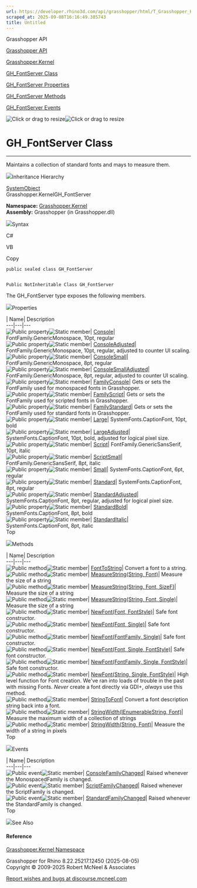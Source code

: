 ```yaml
---
url: https://developer.rhino3d.com/api/grasshopper/html/T_Grasshopper_Kernel_GH_FontServer.htm
scraped_at: 2025-09-08T16:16:49.385743
title: Untitled
---
```


Grasshopper API

[Grasshopper API](../html/723c01da-9986-4db2-8f53-6f3a7494df75.htm
"Grasshopper API")

[Grasshopper.Kernel](../html/N_Grasshopper_Kernel.htm "Grasshopper.Kernel")

[GH_FontServer Class](../html/T_Grasshopper_Kernel_GH_FontServer.htm
"GH_FontServer Class")

[GH_FontServer
Properties](../html/Properties_T_Grasshopper_Kernel_GH_FontServer.htm
"GH_FontServer Properties")

[GH_FontServer Methods](../html/Methods_T_Grasshopper_Kernel_GH_FontServer.htm
"GH_FontServer Methods")

[GH_FontServer Events](../html/Events_T_Grasshopper_Kernel_GH_FontServer.htm
"GH_FontServer Events")

![Click or drag to resize](../icons/TocOpen.gif)![Click or drag to
resize](../icons/TocClose.gif)

# GH_FontServer Class  
  
---  
  
Maintains a collection of standard fonts and mays to measure them.

![](../icons/SectionExpanded.png)Inheritance Hierarchy

[SystemObject](https://docs.microsoft.com/dotnet/api/system.object)  
Grasshopper.KernelGH_FontServer  

**Namespace:** [Grasshopper.Kernel](N_Grasshopper_Kernel.htm)  
**Assembly:** Grasshopper (in Grasshopper.dll)

![](../icons/SectionExpanded.png)Syntax

C#

VB

Copy

    
    
    public sealed class GH_FontServer
    
    
    Public NotInheritable Class GH_FontServer

The GH_FontServer type exposes the following members.

![](../icons/SectionExpanded.png)Properties

| Name| Description  
---|---|---  
![Public property](../icons/pubproperty.gif)![Static
member](../icons/static.gif)|
[Console](P_Grasshopper_Kernel_GH_FontServer_Console.htm)|
FontFamily.GenericMonospace, 10pt, regular  
![Public property](../icons/pubproperty.gif)![Static
member](../icons/static.gif)|
[ConsoleAdjusted](P_Grasshopper_Kernel_GH_FontServer_ConsoleAdjusted.htm)|
FontFamily.GenericMonospace, 10pt, regular, adjusted to counter UI scaling.  
![Public property](../icons/pubproperty.gif)![Static
member](../icons/static.gif)|
[ConsoleSmall](P_Grasshopper_Kernel_GH_FontServer_ConsoleSmall.htm)|
FontFamily.GenericMonospace, 8pt, regular  
![Public property](../icons/pubproperty.gif)![Static
member](../icons/static.gif)|
[ConsoleSmallAdjusted](P_Grasshopper_Kernel_GH_FontServer_ConsoleSmallAdjusted.htm)|
FontFamily.GenericMonospace, 8pt, regular, adjusted to counter UI scaling.  
![Public property](../icons/pubproperty.gif)![Static
member](../icons/static.gif)|
[FamilyConsole](P_Grasshopper_Kernel_GH_FontServer_FamilyConsole.htm)|  Gets
or sets the FontFamily used for monospaced fonts in Grasshopper.  
![Public property](../icons/pubproperty.gif)![Static
member](../icons/static.gif)|
[FamilyScript](P_Grasshopper_Kernel_GH_FontServer_FamilyScript.htm)|  Gets or
sets the FontFamily used for scripted fonts in Grasshopper.  
![Public property](../icons/pubproperty.gif)![Static
member](../icons/static.gif)|
[FamilyStandard](P_Grasshopper_Kernel_GH_FontServer_FamilyStandard.htm)|  Gets
or sets the FontFamily used for standard fonts in Grasshopper.  
![Public property](../icons/pubproperty.gif)![Static
member](../icons/static.gif)|
[Large](P_Grasshopper_Kernel_GH_FontServer_Large.htm)|
SystemFonts.CaptionFont, 10pt, bold  
![Public property](../icons/pubproperty.gif)![Static
member](../icons/static.gif)|
[LargeAdjusted](P_Grasshopper_Kernel_GH_FontServer_LargeAdjusted.htm)|
SystemFonts.CaptionFont, 10pt, bold, adjusted for logical pixel size.  
![Public property](../icons/pubproperty.gif)![Static
member](../icons/static.gif)|
[Script](P_Grasshopper_Kernel_GH_FontServer_Script.htm)|
FontFamily.GenericSansSerif, 10pt, italic  
![Public property](../icons/pubproperty.gif)![Static
member](../icons/static.gif)|
[ScriptSmall](P_Grasshopper_Kernel_GH_FontServer_ScriptSmall.htm)|
FontFamily.GenericSansSerif, 8pt, italic  
![Public property](../icons/pubproperty.gif)![Static
member](../icons/static.gif)|
[Small](P_Grasshopper_Kernel_GH_FontServer_Small.htm)|
SystemFonts.CaptionFont, 6pt, regular  
![Public property](../icons/pubproperty.gif)![Static
member](../icons/static.gif)|
[Standard](P_Grasshopper_Kernel_GH_FontServer_Standard.htm)|
SystemFonts.CaptionFont, 8pt, regular  
![Public property](../icons/pubproperty.gif)![Static
member](../icons/static.gif)|
[StandardAdjusted](P_Grasshopper_Kernel_GH_FontServer_StandardAdjusted.htm)|
SystemFonts.CaptionFont, 8pt, regular, adjusted for logical pixel size.  
![Public property](../icons/pubproperty.gif)![Static
member](../icons/static.gif)|
[StandardBold](P_Grasshopper_Kernel_GH_FontServer_StandardBold.htm)|
SystemFonts.CaptionFont, 8pt, bold  
![Public property](../icons/pubproperty.gif)![Static
member](../icons/static.gif)|
[StandardItalic](P_Grasshopper_Kernel_GH_FontServer_StandardItalic.htm)|
SystemFonts.CaptionFont, 8pt, italic  
Top

![](../icons/SectionExpanded.png)Methods

| Name| Description  
---|---|---  
![Public method](../icons/pubmethod.gif)![Static member](../icons/static.gif)|
[FontToString](M_Grasshopper_Kernel_GH_FontServer_FontToString.htm)|  Convert
a font to a string.  
![Public method](../icons/pubmethod.gif)![Static member](../icons/static.gif)|
[MeasureString(String,
Font)](M_Grasshopper_Kernel_GH_FontServer_MeasureString.htm)|  Measure the
size of a string  
![Public method](../icons/pubmethod.gif)![Static member](../icons/static.gif)|
[MeasureString(String, Font,
SizeF)](M_Grasshopper_Kernel_GH_FontServer_MeasureString_1.htm)|  Measure the
size of a string  
![Public method](../icons/pubmethod.gif)![Static member](../icons/static.gif)|
[MeasureString(String, Font,
Single)](M_Grasshopper_Kernel_GH_FontServer_MeasureString_2.htm)|  Measure the
size of a string  
![Public method](../icons/pubmethod.gif)![Static member](../icons/static.gif)|
[NewFont(Font, FontStyle)](M_Grasshopper_Kernel_GH_FontServer_NewFont.htm)|
Safe font constructor.  
![Public method](../icons/pubmethod.gif)![Static member](../icons/static.gif)|
[NewFont(Font, Single)](M_Grasshopper_Kernel_GH_FontServer_NewFont_1.htm)|
Safe font constructor.  
![Public method](../icons/pubmethod.gif)![Static member](../icons/static.gif)|
[NewFont(FontFamily,
Single)](M_Grasshopper_Kernel_GH_FontServer_NewFont_3.htm)|  Safe font
constructor.  
![Public method](../icons/pubmethod.gif)![Static member](../icons/static.gif)|
[NewFont(Font, Single,
FontStyle)](M_Grasshopper_Kernel_GH_FontServer_NewFont_2.htm)|  Safe font
constructor.  
![Public method](../icons/pubmethod.gif)![Static member](../icons/static.gif)|
[NewFont(FontFamily, Single,
FontStyle)](M_Grasshopper_Kernel_GH_FontServer_NewFont_4.htm)|  Safe font
constructor.  
![Public method](../icons/pubmethod.gif)![Static member](../icons/static.gif)|
[NewFont(String, Single,
FontStyle)](M_Grasshopper_Kernel_GH_FontServer_NewFont_5.htm)|  High level
function for Font creation. We've ran into loads of trouble in the past with
missing Fonts. _Never_ create a font directly via GDI+, _always_ use this
method.  
![Public method](../icons/pubmethod.gif)![Static member](../icons/static.gif)|
[StringToFont](M_Grasshopper_Kernel_GH_FontServer_StringToFont.htm)|  Convert
a font description string back into a font.  
![Public method](../icons/pubmethod.gif)![Static member](../icons/static.gif)|
[StringWidth(IEnumerableString,
Font)](M_Grasshopper_Kernel_GH_FontServer_StringWidth.htm)|  Measure the
maximum width of a collection of strings  
![Public method](../icons/pubmethod.gif)![Static member](../icons/static.gif)|
[StringWidth(String,
Font)](M_Grasshopper_Kernel_GH_FontServer_StringWidth_1.htm)|  Measure the
width of a string in pixels  
Top

![](../icons/SectionExpanded.png)Events

| Name| Description  
---|---|---  
![Public event](../icons/pubevent.gif)![Static member](../icons/static.gif)|
[ConsoleFamilyChanged](E_Grasshopper_Kernel_GH_FontServer_ConsoleFamilyChanged.htm)|
Raised whenever the MonospacedFamily is changed.  
![Public event](../icons/pubevent.gif)![Static member](../icons/static.gif)|
[ScriptFamilyChanged](E_Grasshopper_Kernel_GH_FontServer_ScriptFamilyChanged.htm)|
Raised whenever the ScriptFamily is changed.  
![Public event](../icons/pubevent.gif)![Static member](../icons/static.gif)|
[StandardFamilyChanged](E_Grasshopper_Kernel_GH_FontServer_StandardFamilyChanged.htm)|
Raised whenever the StandardFamily is changed.  
Top

![](../icons/SectionExpanded.png)See Also

#### Reference

[Grasshopper.Kernel Namespace](N_Grasshopper_Kernel.htm)

Grasshopper for Rhino 8.22.25217.12450 (2025-08-05)  
Copyright © 2009-2025 Robert McNeel & Associates

[Report wishes and bugs at
discourse.mcneel.com](https://discourse.mcneel.com/c/grasshopper)


